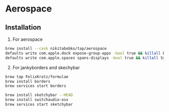 # Aerospace

## Installation

1. For aerospace

```bash
brew install --cask nikitabobko/tap/aerospace
defaults write com.apple.dock expose-group-apps -bool true && killall Dock
defaults write com.apple.spaces spans-displays -bool true && killall SystemUIServer
```

2. For jankyborders and skechybar

```bash
brew tap FelixKratz/formulae
brew install borders
brew services start borders

brew install sketchybar --HEAD
brew install switchaudio-osx
brew services start sketchybar
```
